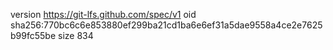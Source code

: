 version https://git-lfs.github.com/spec/v1
oid sha256:770bc6c6e853880ef299ba21cd1ba6e6ef31a5dae9558a4ce2e7625b99fc55be
size 834
